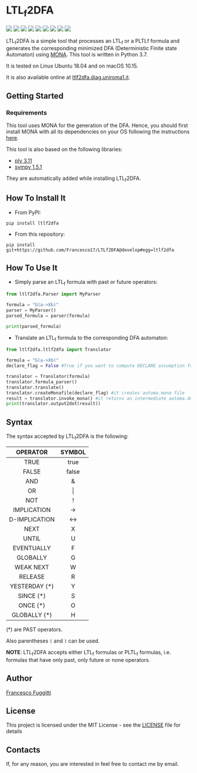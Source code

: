 # LTL<sub>f</sub>2DFA
[![](https://img.shields.io/pypi/v/ltlf2dfa.svg)](https://pypi.python.org/pypi/ltlf2dfa)
[![](https://img.shields.io/travis/francescofuggitti/ltlf2dfa.svg)](https://travis-ci.org/francescofuggitti/ltlf2dfa)
[![](https://img.shields.io/pypi/pyversions/ltlf2dfa.svg)](https://pypi.python.org/pypi/ltlf2dfa)
[![](https://img.shields.io/badge/docs-mkdocs-9cf)](https://www.mkdocs.org/)
[![](https://img.shields.io/badge/status-development-orange.svg)](https://img.shields.io/badge/status-development-orange.svg)
[![](https://coveralls.io/repos/github/francescofuggitti/ltlf2dfa/badge.svg?branch=develop)](https://coveralls.io/github/francescofuggitti/ltlf2dfa?branch=develop)
[![](https://img.shields.io/badge/flake8-checked-blueviolet)](https://img.shields.io/badge/flake8-checked-blueviolet)
[![](https://img.shields.io/badge/mypy-checked-blue)](https://img.shields.io/badge/mypy-checked-blue)
[![](https://img.shields.io/badge/license-MIT-lightgrey)](https://img.shields.io/badge/license-MIT-lightgrey)

LTL<sub>f</sub>2DFA is a simple tool that processes an LTL<sub>f</sub> or a PLTLf formula and generates the 
corresponding minimized DFA (Deterministic Finite state Automaton) using [MONA](http://www.brics.dk/mona/).
This tool is written in Python 3.7.

It is tested on Linux Ubuntu 18.04 and on macOS 10.15.

It is also available online at [ltlf2dfa.diag.uniroma1.it](http://ltlf2dfa.diag.uniroma1.it).

## Getting Started

### Requirements

This tool uses MONA for the generation of the DFA. Hence, you should first install MONA with all its dependencies on 
your OS following the instructions [here](http://www.brics.dk/mona/download.html).

This tool is also based on the following libraries:

- [ply 3.11](https://pypi.org/project/ply/)
- [sympy 1.5.1](https://pypi.org/project/sympy/)

They are automatically added while installing LTL<sub>f</sub>2DFA.

## How To Install It

- From PyPI:
```
pip install ltlf2dfa
```
- From this repository:
```
pip install git+https://github.com/Francesco17/LTLf2DFA@develop#egg=ltlf2dfa
```

## How To Use It

- Simply parse an LTL<sub>f</sub> formula with past or future operators:
```python
from ltlf2dfa.Parser import MyParser

formula = "G(a->Xb)"
parser = MyParser()
parsed_formula = parser(formula)

print(parsed_formula)
```
- Translate an LTL<sub>f</sub> formula to the corresponding DFA automaton:
```python
from ltlf2dfa.ltlf2dfa import Translator

formula = "G(a->Xb)"
declare_flag = False #True if you want to compute DECLARE assumption for the formula

translator = Translator(formula)
translator.formula_parser()
translator.translate()
translator.createMonafile(declare_flag) #it creates automa.mona file
result = translator.invoke_mona() #it returns an intermediate automa.dot file
print(translator.output2dot(result))

```
## Syntax

The syntax accepted by LTL<sub>f</sub>2DFA is the following:

|    OPERATOR   | SYMBOL |
|:-------------:|:------:|
|      TRUE     |  true  |
|     FALSE     |  false |
|      AND      |    &   |
|       OR      |    \|  |
|      NOT      |    !   |
|  IMPLICATION  |   ->   |
| D-IMPLICATION |   <->  |
|      NEXT     |    X   |
|     UNTIL     |    U   |
|   EVENTUALLY  |    F   |
|    GLOBALLY   |    G   |
|   WEAK NEXT   |    W   |
|    RELEASE    |    R   |
| YESTERDAY (*) |    Y   |
|    SINCE (*)  |    S   |
|    ONCE (*)   |    O   |
|  GLOBALLY (*) |    H   |

(*) are PAST operators.

Also parentheses `(` and `)` can be used.

**NOTE**: LTL<sub>f</sub>2DFA accepts either LTL<sub>f</sub> formulas or PLTL<sub>f</sub> formulas, i.e. formulas that 
have only past, only future or none operators.

## Author

[Francesco Fuggitti](https://francescofuggitti.github.io/)

## License

This project is licensed under the MIT License - see the [LICENSE](AUTHORS.md) file for details

## Contacts

If, for any reason, you are interested in feel free to contact me by email.
